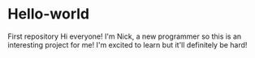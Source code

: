# Hello-world
First repository
Hi everyone! I'm Nick, a new programmer so this is an interesting project for me! I'm excited to learn but it'll definitely be hard!
